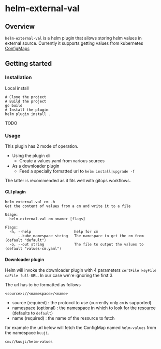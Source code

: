 # helm-external-val

## Overview

`helm-external-val` is a helm plugin that allows storing helm values in external source.
Currently it supports getting values from kubernetes [ConfigMaps](https://kubernetes.io/docs/concepts/configuration/configmap/)

## Getting started

### Installation

Local install

```
# Clone the project
# Build the project
go build
# Install the plugin
helm plugin install .
```

TODO

### Usage

This plugin has 2 mode of operation.
- Using the plugin cli
  - Create a values.yaml from various sources
- As a downloader plugin
  - Feed a specially formatted url to `helm install|upgrade -f`

The latter is recommended as it fits well with gitops workflows.


#### CLI plugin

```
helm external-val cm -h
Get the content of values from a cm and write it to a file

Usage:
  helm-external-val cm <name> [flags]

Flags:
  -h, --help                    help for cm
      --kube_namespace string   The namespace to get the cm from (default "default")
  -o, --out string              The file to output the values to (default "values-cm.yaml")
```

#### Downloader plugin

Helm will invoke the downloader plugin with 4 parameters `certFile keyFile caFile full-URL`. In our case we're ignoring the first 3.

The url has to be formatted as follows 

```
<source>://<namespace>/<name>
```

- source (required) : the protocol to use (currently only `cm` is supported)
- namespace (optional) : the namespace in which to look for the resource (defaults to `default`)
- name (required) : the name of the resource to fetch

for example the url below will fetch the ConfigMap named `helm-values` from the namespace `kuuji`.

```
cm://kuuji/helm-values
```
